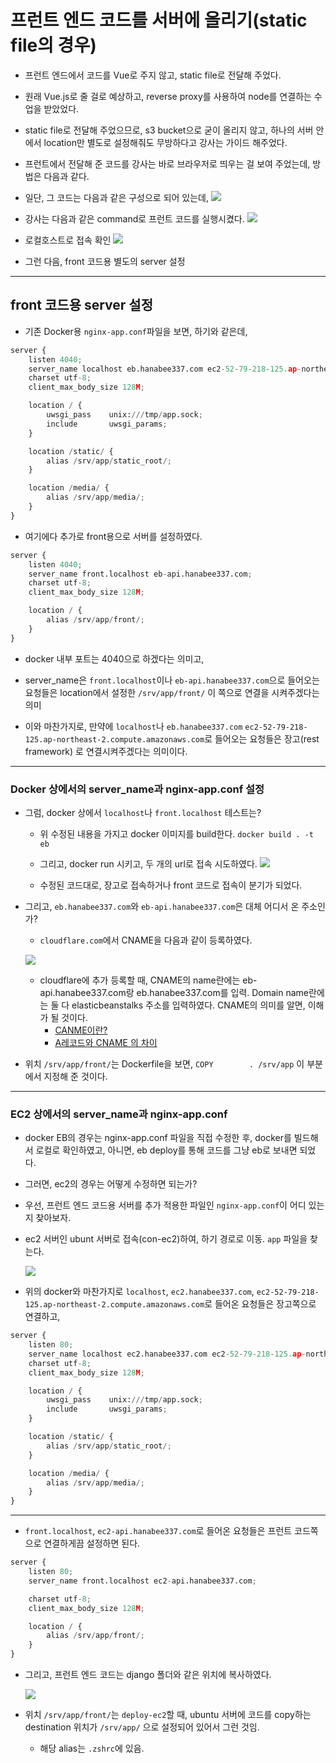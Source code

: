 # 프런트 엔드 코드를 서버에 올리기(static file의 경우)

- 프런트 엔드에서 코드를 Vue로 주지 않고, static file로 전달해 주었다.
- 원래 Vue.js로 줄 걸로 예상하고, reverse proxy를 사용하여 node를 연결하는 수업을 받았었다.
- static file로 전달해 주었으므로, s3 bucket으로 굳이 올리지 않고, 하나의 서버 안에서 location만 별도로 설정해줘도 무방하다고 강사는 가이드 해주었다.
- 프런트에서 전달해 준 코드를 강사는 바로 브라우저로 띄우는 걸 보여 주었는데, 방법은 다음과 같다.
- 일단, 그 코드는 다음과 같은 구성으로 되어 있는데,
	![](imgs/front-code.png)
	
- 강사는 다음과 같은 command로 프런트 코드를 실행시켰다.
	![](imgs/python-http-server.png) 

- 로컬호스트로 접속 확인
	![](imgs/python-http-server-localhost.png) 

- 그런 다음, front 코드용 별도의 server 설정

---

## front 코드용 server 설정
- 기존 Docker용 `nginx-app.conf`파일을 보면, 하기와 같은데,
```python
server {
    listen 4040;
    server_name localhost eb.hanabee337.com ec2-52-79-218-125.ap-northeast-2.compute.amazonaws.com;
    charset utf-8;
    client_max_body_size 128M;

    location / {
        uwsgi_pass    unix:///tmp/app.sock;
        include       uwsgi_params;
    }

    location /static/ {
        alias /srv/app/static_root/;
    }

    location /media/ {
        alias /srv/app/media/;
    }
}
```
- 여기에다 추가로 front용으로 서버를 설정하였다.
```python
server {
    listen 4040;
    server_name front.localhost eb-api.hanabee337.com;
    charset utf-8;
    client_max_body_size 128M;

    location / {
        alias /srv/app/front/;
    }
}
```
- docker 내부 포트는 4040으로 하겠다는 의미고,

- server_name은 `front.localhost`이나 `eb-api.hanabee337.com`으로 들어오는 요청들은 location에서 설정한 `/srv/app/front/` 이 쪽으로 연결을 시켜주겠다는 의미

- 이와 마찬가지로, 만약에 `localhost`나 `eb.hanabee337.com` `ec2-52-79-218-125.ap-northeast-2.compute.amazonaws.com`로 들어오는 요청들은 장고(rest framework) 로 연결시켜주겠다는 의미이다.

---

### Docker 상에서의 server_name과 nginx-app.conf 설정
- 그럼, docker 상에서 `localhost`나 `front.localhost` 테스트는?
	- 위 수정된 내용을 가지고 docker 이미지를 build한다.
	`docker build . -t eb`
	- 그리고, docker run 시키고, 두 개의 url로 접속 시도하였다.
	![](imgs/docker-run-front-django.png) 

	- 수정된 코드대로, 장고로 접속하거나 front 코드로 접속이 분기가 되었다.

- 그리고, `eb.hanabee337.com`와 `eb-api.hanabee337.com`은 대체 어디서 온 주소인가?
	- `cloudflare.com`에서 CNAME을 다음과 같이 등록하였다.
	
	![](imgs/eb-cname.png) 
	
	- cloudflare에 추가 등록할 때, CNAME의 name란에는 eb-api.hanabee337.com랑 eb.hanabee337.com를 입력. Domain name란에는 둘 다 elasticbeanstalks 주소를 입력하였다. CNAME의 의미를 알면, 이해가 될 것이다.
		- [CANME이란?](http://june.meson.kr/2014/10/dns-service-its-basic-and-application.html)
		- [A레코드와 CNAME 의 차이](https://www.xetown.com/qna/111581)

- 위치 `/srv/app/front/`는 Dockerfile을 보면, `COPY        . /srv/app` 이 부분에서 지정해 준 것이다.

---

### EC2 상에서의 server_name과 nginx-app.conf
- docker EB의 경우는 nginx-app.conf 파일을 직접 수정한 후, docker를 빌드해서 로컬로 확인하였고, 아니면, eb deploy를 통해 코드를 그냥 eb로 보내면 되었다.
- 그러면, ec2의 경우는 어떻게 수정하면 되는가?
- 우선, 프런트 엔드 코드용 서버를 추가 적용한 파일인 `nginx-app.conf`이 어디 있는지 찾아보자. 
- ec2 서버인 ubunt 서버로 접속(con-ec2)하여, 하기 경로로 이동. `app` 파일을 찾는다.

	![](imgs/ec2-nginx-app-conf.png)

- 위의 docker와 마찬가지로 `localhost`, `ec2.hanabee337.com`, `ec2-52-79-218-125.ap-northeast-2.compute.amazonaws.com`로 들어온 요청들은 장고쪽으로 연결하고,
 
```python
server {
    listen 80;
    server_name localhost ec2.hanabee337.com ec2-52-79-218-125.ap-northeast-2.compute.amazonaws.com;
    charset utf-8;
    client_max_body_size 128M;

    location / {
        uwsgi_pass    unix:///tmp/app.sock;
        include       uwsgi_params;
    }

    location /static/ {
        alias /srv/app/static_root/;
    }

    location /media/ {
        alias /srv/app/media/;
    }
}
```

---

- `front.localhost`, `ec2-api.hanabee337.com`로 들어온 요청들은 프런트 코드쪽으로 연결하게끔 설정하면 된다.

```python
server {
    listen 80;
    server_name front.localhost ec2-api.hanabee337.com;

    charset utf-8;
    client_max_body_size 128M;

    location / {
        alias /srv/app/front/;
    }
}
```

- 그리고, 프런트 엔드 코드는 django 폴더와 같은 위치에 복사하였다.

	![](imgs/front-code-path.png)

- 위치 `/srv/app/front/`는 `deploy-ec2`할 때, ubuntu 서버에 코드를 copy하는 destination 위치가 `/srv/app/` 으로 설정되어 있어서 그런 것임.
 	- 해당 alias는 `.zshrc`에 있음.
